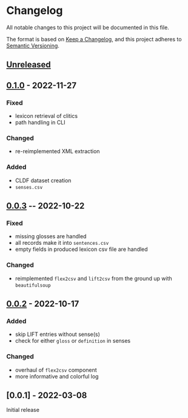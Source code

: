 # Changelog
All notable changes to this project will be documented in this file.

The format is based on [Keep a Changelog](https://keepachangelog.com/en/1.0.0/),
and this project adheres to [Semantic Versioning](https://semver.org/spec/v2.0.0.html).

## [Unreleased]

## [0.1.0] - 2022-11-27

### Fixed
* lexicon retrieval of clitics
* path handling in CLI

### Changed
* re-reimplemented XML extraction

### Added
* CLDF dataset creation
* `senses.csv`

## [0.0.3] -- 2022-10-22

### Fixed
* missing glosses are handled
* all records make it into `sentences.csv`
* empty fields in produced lexicon csv file are handled

### Changed
* reimplemented `flex2csv` and `lift2csv` from the ground up with `beautifulsoup`

## [0.0.2] - 2022-10-17

### Added
* skip LIFT entries without sense(s)
* check for either `gloss` or `definition` in senses

### Changed
* overhaul of `flex2csv` component
* more informative and colorful log

## [0.0.1] - 2022-03-08

Initial release

[Unreleased]: https://github.com/fmatter/cldflex/compare/v0.1.0...HEAD
[0.1.0]: https://github.com/fmatter/cldflex/compare/v0.0.3...v0.1.0
[0.0.3]: https://github.com/fmatter/cldflex/releases/tag/v0.0.3
[0.0.2]: https://github.com/fmatter/cldflex/releases/tag/v0.0.2